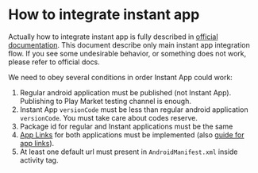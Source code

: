 # How to integrate instant app

Actually how to integrate instant app is fully described in [official documentation](https://developer.android.com/topic/google-play-instant/overview). This document describe only main instant app integration flow. If you see some undesirable behavior, or something does not work, please refer to official docs.  

We need to obey several conditions in order Instant App could work:

1. Regular android application must be published (not Instant App). Publishing to Play Market testing channel is enough.
2. Instant App `versionCode` must be less than regular android application `versionCode`. You must take care about codes reserve.
3. Package id for regular and Instant applications must be the same
4. [App Links](https://developer.android.com/training/app-links) for both applications must be implemented (also [guide for app links](https://developer.android.google.cn/studio/write/app-link-indexing?hl=en)).
5. At least one default url must present in `AndroidManifest.xml` inside activity tag.
